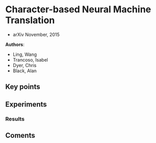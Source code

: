 # Character-based Neural Machine Translation
* arXiv November, 2015

**Authors**:
* Ling, Wang
* Trancoso, Isabel
* Dyer, Chris
* Black, Alan

## Key points


## Experiments


### Results

## Coments
